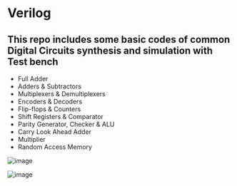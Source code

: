 # Verilog

## This repo includes some basic codes of common Digital Circuits synthesis and simulation with Test bench
- Full Adder
- Adders & Subtractors
- Multiplexers & Demultiplexers
- Encoders & Decoders
- Flip-flops & Counters
- Shift Registers & Comparator
- Parity Generator, Checker & ALU
- Carry Look Ahead Adder
- Multiplier
- Random Access Memory



![image](https://user-images.githubusercontent.com/49076977/121264205-6d75f100-c8d4-11eb-9dbc-4b69923da8d8.png)


![image](https://user-images.githubusercontent.com/49076977/121264221-76ff5900-c8d4-11eb-979c-bf4491848250.png)
